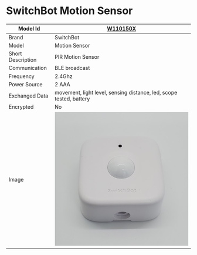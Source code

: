 # SwitchBot Motion Sensor

|Model Id|[W110150X](https://github.com/theengs/decoder/blob/development/src/devices/SBMS_json.h)|
|-|-|
|Brand|SwitchBot|
|Model|Motion Sensor|
|Short Description|PIR Motion Sensor|
|Communication|BLE broadcast|
|Frequency|2.4Ghz|
|Power Source|2 AAA|
|Exchanged Data|movement, light level, sensing distance, led, scope tested, battery|
|Encrypted|No|
|Image|![W110150X](./../img/W110150X.png)|
